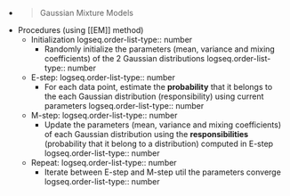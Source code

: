 - > Gaussian Mixture Models
- Procedures (using [[EM]] method)
	- Initialization
	  logseq.order-list-type:: number
		- Randomly initialize the parameters (mean, variance and mixing coefficients) of the 2 Gaussian distributions
		  logseq.order-list-type:: number
	- E-step:
	  logseq.order-list-type:: number
		- For each data point, estimate the **probability** that it belongs to the each Gaussian distribution (responsibility) using current parameters
		  logseq.order-list-type:: number
	- M-step:
	  logseq.order-list-type:: number
		- Update the parameters (mean, variance and mixing coefficients) of each Gaussian distribution using the **responsibilities** (probability that it belong to a distribution) computed in E-step
		  logseq.order-list-type:: number
	- Repeat:
	  logseq.order-list-type:: number
		- Iterate between E-step and M-step util the parameters converge
		  logseq.order-list-type:: number